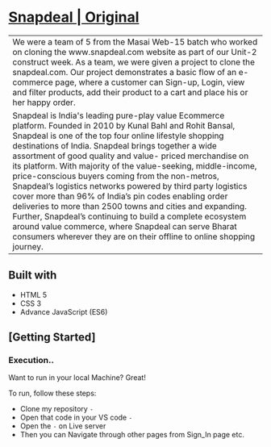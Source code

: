 # [Snapdeal | Original](https://www.snapdeal.com/)
<table>
<tr>
<td>
We were a team of 5 from the Masai Web-15 batch who worked on cloning the www.snapdeal.com website as part of our Unit-2 construct week. As a team, we were given a project to clone the snapdeal.com. Our project demonstrates a basic flow of an e-commerce page, where a customer can Sign-up, Login, view and filter products, add their product to a cart and place his or her happy order.
  </td>
</tr>
<tr>
<td>
Snapdeal is India's leading pure-play value Ecommerce platform. Founded in 2010 by Kunal Bahl and Rohit Bansal, Snapdeal is one of the top four online lifestyle shopping destinations of India. Snapdeal brings together a wide assortment of good quality and value- priced merchandise on its platform. With majority of the value-seeking, middle-income, price-conscious buyers coming from the non-metros, Snapdeal’s logistics networks powered by third party logistics cover more than 96% of India’s pin codes enabling order deliveries to more than 2500 towns and cities and expanding. Further, Snapdeal’s continuing to build a complete ecosystem around value commerce, where Snapdeal can serve Bharat consumers wherever they are on their offline to online shopping journey.
  </td>
</tr>
</table>

## Built with 

- HTML 5
- CSS 3
- Advance JavaScript (ES6)

## [Getting Started]

### Execution..
Want to run in your local Machine? Great!

To run, follow these steps:

- Clone my repository `-`
- Open that code in your VS code `-`
- Open the `-` on Live server
- Then you can Navigate through other pages from Sign_In page etc.
